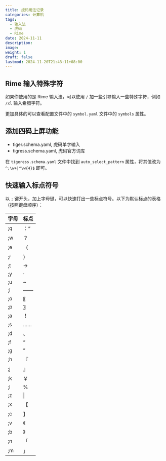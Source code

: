 ```yaml
---
title: 虎码用法记录
categories: 计算机
tags:
  - 输入法
  - 虎码
  - Rime
date: 2024-11-11
description: 
image: 
weight: 1
draft: false
lastmod: 2024-11-20T21:43:11+08:00
---
```

## Rime 输入特殊字符

如果你使用的是 Rime 输入法，可以使用 `/` 加一些引导输入一些特殊字符，例如 `/xl` 输入希腊字符。

更加具体的可以查看配置文件中的 `symbol.yaml` 文件中的 `symbols` 属性。

## 添加四码上屏功能

- tiger.schema.yaml, 虎码单字输入
- tigress.schema.yaml, 虎码官方词库

在 `tigeress.schema.yaml` 文件中找到 `auto_select_pattern` 属性，将其值改为 `^;\w+|^\w{4}$` 即可。

## 快速输入标点符号

以 `;` 键开头，加上字母键，可以快速打出一些标点符号。以下为默认标点的表格（按照键盘顺序）：


| 字母  | 标点  |
| --- | --- |
| ;q  | ：“  |
| ;w  | ？   |
| ;e  | （   |
| ;r  | ）   |
| ;t  | →   |
| ;y  | ·   |
| ;u  | ~   |
| ;i  | ——  |
| ;o  | 〖   |
| ;p  | 〗   |
| ;a  | ！   |
| ;s  | ……  |
| ;d  | 、   |
| ;f  | “   |
| ;g  | ”   |
| ;h  | 『   |
| ;j  | 』   |
| ;k  | ￥   |
| ;l  | %   |
| ;z  | \|  |
| ;x  | 【   |
| ;c  | 】   |
| ;v  | 《   |
| ;b  | 》   |
| ;n  | 「   |
| ;m  | 」   |











